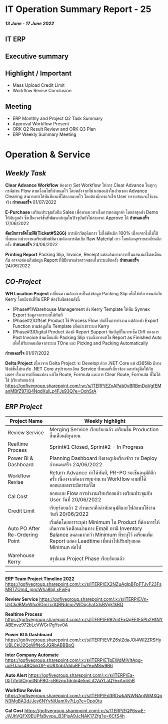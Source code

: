 # IT Operation Summary Report - 25 
##### 13 June - 17 June 2022
## **IT ERP**
## Executive summary
  
## Highlight / Important
- Mass Upload Credit Limit
- Workflow Revise Conclusion
## Meeting 
- ERP Monthly and Project Q2 Task Summary
- Approval Workflow Present
- ORK Q2 Result Review and ORK Q3 Plan
- ERP Weekly Summary Meeting

# Operation & Service #

## *Weekly Task*

**Clear Advance Workflow**	ต้องการ Set Workflow ให้การ Clear Advance ในทุกๆกรณีผ่าน Flow ตามเงื่อนไขที่กำหนดไว้ โดยหลังจากที่นำเสนอแล้วในส่วนของ Advance Clearing สามารถทำได้ทันทีตามที่ได้ออกแบบไว้
โดยต้องมีการแจ้งให้ User ทราบก่อนจะใช้งานจริง	**กำหนดเสร็จ** 01/07/2022

**E-Purchase**	เตรียมประชุมกับทีม Sales เพื่อหาแนวทางในการตอบลูกค้า โดยล่าสุดส่ง Demo ให้กับลูกค้า ซึ่งเป็นเวอร์ชั่นที่พัฒนาล่าสุดในปัจจุบันยังไม่สามารถ Approve ได้	**กำหนดเสร็จ** 17/06/2022

**ตัดเบิกกาวอัตโนมัติ(Ticket#5266)** การเบิกวัตถุดิบกาว ไม่ได้ตัดเบิก 100% เนื่องจากไม่ได้ใช้ทั้งหมด หน่วยงานเตรียมพิมพ์มีความต้องการตัดเบิก Raw Material กาว โดยต้องคุยรายละเอียดอีกครั้ง **กำหนดเสร็จ** 24/06/2022

**Printing Report** Packing Slip, Invoice, Receipt แต่ละต้นทางการปริ้นแสดงผลไม่เหมือนกัน อาจจะต้องเก็บข้อมูล Report ที่มีปัยหาแล้วตรวจสอบในระบบอีกครั้ง **กำหนดเสร็จ** 24/06/2022

## *CO-Project*
**WH Location Project** เปลี่ยนความต้องการเป็นส่งข้อมูล Packing Slip เพื่อใช้ยริการขนส่งกับ Kerry โดยมีงานที่ทีม ERP ต้องรับผิดชอบดังนี้ 
- (Phase#1)Warehouse Management ส่ง Kerry Template ให้ทีม Synnex Export ข้อมูลจากระบบได้ทันที 
- (Phase#2)Offset Product ใช้ Process Flow ปกติในการทำงาน แต่ต้องทำ Export Function ตามข้อมูลใน Template เพื่อนำเข้าระบบ Kerry
- (Phase#3)Digital Product 
ต้องมี Report Support ทีมบัญชีในการเช็ค Diff ของการ Post Invoice ข้ามเดือนกับ Packing Slip รวมถึงการแก้ไข Report as Finished Auto เพื่อให้รับยอดผลิตจากระบบ TOne และ Picking and Packing Automatically 

**กำหนดเสร็จ** 01/07/2022

**Delta Project** เนื่องจาก Delta Project จะ Develop ด้วย .NET Core แต่ d365lib มีบางฟังก์ชั่นไม่รองรับ .NET Core  	สรุปรายละเอียด Service ทั้งหมดที่เกี่ยวข้อง และทำคู่มือให้กับ user เรื่องการเปลี่ยนแปลง แก้ไข Route, Formula และการ Clear Route, Formula ที่ไม่ได้ใช้ (เรียบร้อยแล้ว)
https://gofivegroup.sharepoint.com/:w:/s/ITERP/EZxAPab0vBRBmDqVgfEManMBfZ97IQ4NqdXulLz4FJs93Q?e=OohSrA

## *ERP Project*
Project Name|Weekly highlight|
|---|---|
Review Service|Merging Service เรียบร้อยแล้ว เตรียมขึ้น Production สิ้นเดือนมิถุนายน
Realtime Process|Sprint#1 Closed, Sprint#2 - In Progress 
Power BI & Dashboard|Planning Dashboard ยังขาดรูปเครื่องจักร รอ Deploy กำหนดเสร็จ 24/06/2022
Workflow Revise|Return Advance ทำได้ทันที, PR-PO รอเซ็นอนุมัติอีกครั้ง เนื่องจากต้องการยุบจำนวน Workflow ตามที่ได้ออกแบบเพราะมีการแก้ไข
Cal Cost|ออกแบบ Flow การทำงานเรียบร้อยแล้ว เตรียมประชุมกับ User วันที่ 20/06/2022
Credit Limit|เรียบร้อยแล้ว 2 ส่วนแรกคือลำดับอนุมัติและไฟล์แนบใช้งานวันที่ 20/06/2022
Auto PO After Re-Ordering Point|เริ่มต้นโดยการระบุค่า Minimum ใน Product ที่ต้องการให้เกิดการแจ้งเตือนผ่านทาง Email กรณี Inventory Balance ลดลงมากกว่า Minimum ที่ระบุไว้ เตรียมเพิ่ม Report แสดง Leadtime เพื่อนำไปปรับปรุงยอด Minimun ต่อไป
Warehouse Kerry| สรุปแผน Project Phase เรียบร้อยแล้ว 
***

**ERP Team Project Timeline 2022** https://gofivegroup.sharepoint.com/:x:/s/ITERP/EX2NZuAgIpBFpFTJvF23FsMBTZUm4_jgncWha8bjLxFwFg

**Review Service** https://gofivegroup.sharepoint.com/:x:/s/ITERP/EVn-UljCkdBMvWhxSOmzcdQBNdmo7WOqchaCdsBVgk1kBQ

**Realtime Process** https://gofivegroup.sharepoint.com/:x:/s/ITERP/ER92mfFxQgFEtE5Pb2HfNYABEnvz972bLcVWGrl7gYsv0A

**Power BI & Dashboard** https://gofivegroup.sharepoint.com/:x:/s/ITERP/EVFZ6sIZdaJOi4Wl2ZRSHyUBLCkU2QoWfNoSJGRbABBBpQ

**Inter Company Automate** https://gofivegroup.sharepoint.com/:x:/s/ITERP/ETpEWdMIVltApg-ucEUJus4BQlokOP-pURXqbI7dduBFTw?e=M8w9B6

**Auto Alert** https://gofivegroup.sharepoint.com/:x:/s/ITERP/Ea-lXjTjfmVOrgntNhFBG-cB6zqoTdplq4e5mLiCVaYLaQ?e=AmlrhB

**Workflow Revise** https://gofivegroup.sharepoint.com/:x:/s/ITERP/Ed3RDwkANWNApIWMXQpN3MgBA2dJJey6NYvNlUamXv7tLg?e=Opo0tu

**Cal Cost** https://gofivegroup.sharepoint.com/:x:/s/ITERP/EQP6swE-JjVJhVQFX9EUPfsBvvpu_B3PjsA9JcNAK17Zfg?e=6CfS4h